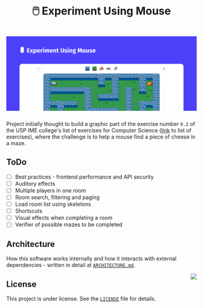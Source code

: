 <h1 align="center">
  🖱️ Experiment Using Mouse
</h1>

<h1 align="center">
    <img alt="Cover" src=".github/cover.png" />
</h1>

Project initially thought to build a graphic part of the exercise number `9.2` of the USP IME college's list of exercises for Computer Science ([link](https://www.ime.usp.br/~macmulti/caderno-exercicios-versao2005.pdf) to list of exercises), where the challenge is to help a mouse find a piece of cheese in a maze.

## ToDo
- [ ] Best practices - frontend performance and API security
- [ ] Auditory effects
- [ ] Multiple players in one room
- [ ] Room search, filtering and paging
- [ ] Load room list using skeletons
- [ ] Shortscuts
- [ ] Visual effects when completing a room
- [ ] Verifier of possible mazes to be completed

## Architecture
How this software works internally and how it interacts with external dependencies - written in detail at [`ARCHITECTURE.md`](./ARCHITECTURE.md).

<img src="https://github.githubassets.com/images/mona-whisper.gif" align="right" />

## License
This project is under license. See the [`LICENSE`](./LICENSE) file for details.